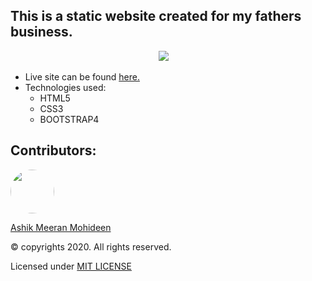 ## This is a static website created for my fathers business.

<p align="center">
  <img src="https://img.shields.io/badge/License-MIT-success?style=flat-square">&emsp;
</p>

- Live site can be found [here.](https://tmmmultipack.com)
- Technologies used:
  - HTML5
  - CSS3
  - BOOTSTRAP4

## Contributors:
<a href="https://github.com/ASHIK11ab">
  <img style="border-radius: 50px" src="https://avatars2.githubusercontent.com/u/58099865?s=460&u=dc835e2281a9265edf2b48059f1c8151be89a1b1&v=4" width="70px" height = "70px"> 
</a> 

[Ashik Meeran Mohideen](https://github.com/ASHIK11ab)

&copy; copyrights 2020. All rights reserved.

Licensed under [MIT LICENSE](https://github.com/ASHIK11ab/tmmmultipack/blob/main/LICENSE)